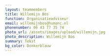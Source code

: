 ```yaml
---
layout: teammembers
title: Willemijn Bos
function: Organisatieadviseur
email: willemijnbos@humanc.nl
phonenumber: 06 43 77 35 74
photo_url: /assets/images/upload/willemijn.jpg
photo_description: Willemijn Bos
summary: T﻿ekst
bg_color: Donkerblauw
---
```


